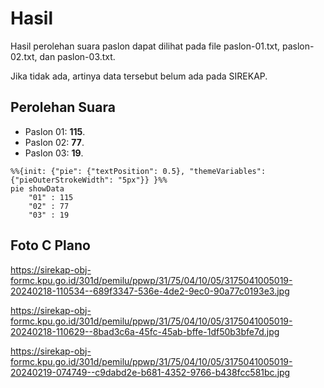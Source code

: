 # Hasil

Hasil perolehan suara paslon dapat dilihat pada file paslon-01.txt, paslon-02.txt, dan paslon-03.txt.

Jika tidak ada, artinya data tersebut belum ada pada SIREKAP.

## Perolehan Suara

 * Paslon 01: **115**.
 * Paslon 02: **77**.
 * Paslon 03: **19**.

```mermaid
%%{init: {"pie": {"textPosition": 0.5}, "themeVariables": {"pieOuterStrokeWidth": "5px"}} }%%
pie showData
    "01" : 115
    "02" : 77
    "03" : 19
```
## Foto C Plano

https://sirekap-obj-formc.kpu.go.id/301d/pemilu/ppwp/31/75/04/10/05/3175041005019-20240218-110534--689f3347-536e-4de2-9ec0-90a77c0193e3.jpg

https://sirekap-obj-formc.kpu.go.id/301d/pemilu/ppwp/31/75/04/10/05/3175041005019-20240218-110629--8bad3c6a-45fc-45ab-bffe-1df50b3bfe7d.jpg

https://sirekap-obj-formc.kpu.go.id/301d/pemilu/ppwp/31/75/04/10/05/3175041005019-20240219-074749--c9dabd2e-b681-4352-9766-b438fcc581bc.jpg
